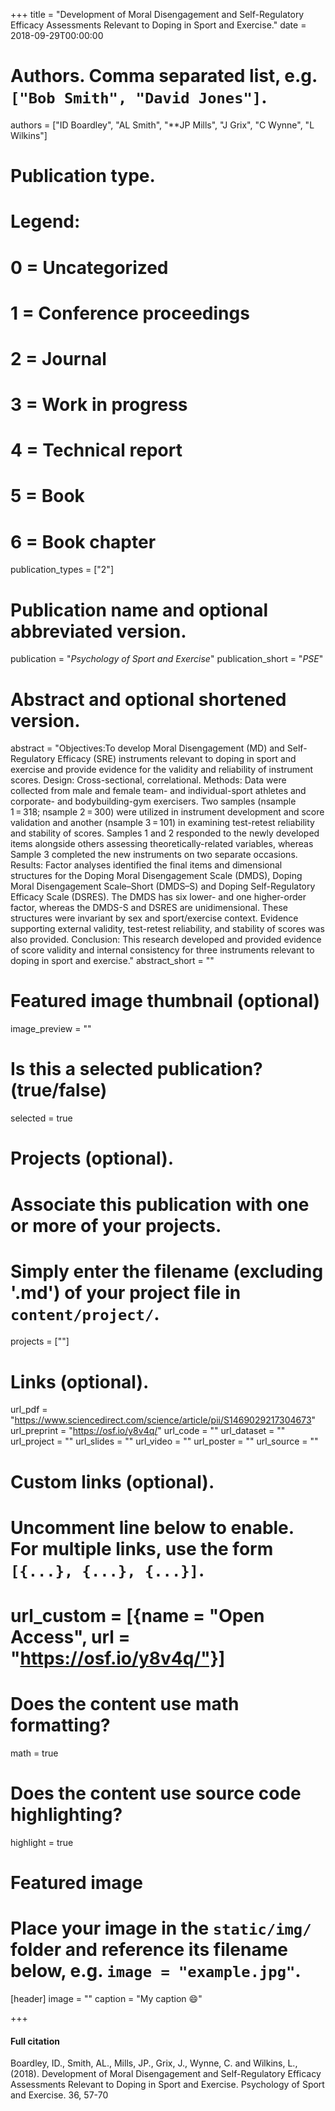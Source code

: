 +++
title = "Development of Moral Disengagement and Self-Regulatory Efficacy Assessments Relevant to Doping in Sport and Exercise."
date = 2018-09-29T00:00:00

# Authors. Comma separated list, e.g. `["Bob Smith", "David Jones"]`.
authors = ["ID Boardley", "AL Smith", "**JP Mills",
 "J Grix", "C Wynne", "L Wilkins"]

# Publication type.
# Legend:
# 0 = Uncategorized
# 1 = Conference proceedings
# 2 = Journal
# 3 = Work in progress
# 4 = Technical report
# 5 = Book
# 6 = Book chapter
publication_types = ["2"]

# Publication name and optional abbreviated version.
publication = "*Psychology of Sport and Exercise*"
publication_short = "*PSE*"

# Abstract and optional shortened version.
abstract = "Objectives:To develop Moral Disengagement (MD) and Self-Regulatory Efficacy (SRE) instruments relevant to doping in sport and exercise and provide evidence for the validity and reliability of instrument scores. Design: Cross-sectional, correlational. Methods: Data were collected from male and female team- and individual-sport athletes and corporate- and bodybuilding-gym exercisers. Two samples (nsample 1 = 318; nsample 2 = 300) were utilized in instrument development and score validation and another (nsample 3 = 101) in examining test-retest reliability and stability of scores. Samples 1 and 2 responded to the newly developed items alongside others assessing theoretically-related variables, whereas Sample 3 completed the new instruments on two separate occasions. Results: Factor analyses identified the final items and dimensional structures for the Doping Moral Disengagement Scale (DMDS), Doping Moral Disengagement Scale–Short (DMDS–S) and Doping Self-Regulatory Efficacy Scale (DSRES). The DMDS has six lower- and one higher-order factor, whereas the DMDS-S and DSRES are unidimensional. These structures were invariant by sex and sport/exercise context. Evidence supporting external validity, test-retest reliability, and stability of scores was also provided. Conclusion: This research developed and provided evidence of score validity and internal consistency for three instruments relevant to doping in sport and exercise."
abstract_short = ""

# Featured image thumbnail (optional)
image_preview = ""

# Is this a selected publication? (true/false)
selected = true

# Projects (optional).
#   Associate this publication with one or more of your projects.
#   Simply enter the filename (excluding '.md') of your project file in `content/project/`.
   projects = [""]

# Links (optional).
url_pdf = "https://www.sciencedirect.com/science/article/pii/S1469029217304673"
url_preprint = "https://osf.io/y8v4q/"
url_code = ""
url_dataset = ""
url_project = ""
url_slides = ""
url_video = ""
url_poster = ""
url_source = ""

# Custom links (optional).
#   Uncomment line below to enable. For multiple links, use the form `[{...}, {...}, {...}]`.
#   url_custom = [{name = "Open Access", url = "https://osf.io/y8v4q/"}]

# Does the content use math formatting?
math = true

# Does the content use source code highlighting?
highlight = true

# Featured image
# Place your image in the `static/img/` folder and reference its filename below, e.g. `image = "example.jpg"`.
[header]
image = ""
caption = "My caption :smile:"

+++

#### Full citation
Boardley, ID., Smith, AL., Mills, JP., Grix, J., Wynne, C. and Wilkins, L., (2018). Development of Moral Disengagement and Self-Regulatory Efficacy Assessments Relevant to Doping in Sport and Exercise. Psychology of Sport and Exercise. 36, 57-70

